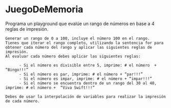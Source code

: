 # JuegoDeMemoria
Programa un playground que evalúe un rango de números en base a 4 reglas de impresión.

    Generar un rango de 0 a 100, incluye el número 100 en el rango.
    Tienes que iterar el rango completo, utilizando la sentencia for para obtener cada número del rango y aplicar las siguientes reglas de impresión.
    Al evaluar cada número debes aplicar las siguientes reglas:

          - Si el número es divisible entre 5, imprime: # el número  + “Bingo!!!” 
          - Si el número es par, imprime: # el número + “par!!!”
          - Si el número es impar, imprime: # el número + “impar!!!”
          - Si el número se encuentra dentro de un rango del 30 al 40, imprime: # el número +  “Viva Swift!!!”

    Debes de usar la interpolación de variables para realizar la impresión de cada número.
